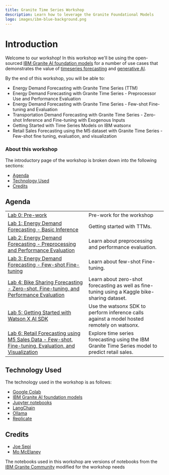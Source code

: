 ```yaml
---
title: Granite Time Series Workshop
description: Learn how to leverage the Granite Foundational Models
logo: images/ibm-blue-background.png
---
```


# Introduction

Welcome to our workshop! In this workshop we'll be using the open-sourced [IBM Granite
AI foundation models](https://www.ibm.com/granite) for a number of use cases that
demonstrates the value of [timeseries forecasting](https://www.ibm.com/think/insights/time-series-forecasting) and [generative AI](https://developer.ibm.com/generative-ai-for-developers).

By the end of this workshop, you will be able to:

* Energy Demand Forecasting with Granite Time Series (TTM)
* Energy Demand Forecasting with Granite Time Series - Preprocessor Use and Performance Evaluation
* Energy Demand Forecasting with Granite Time Series - Few-shot Fine-tuning and Evaluation
* Transportation Demand Forecasting with Granite Time Series - Zero-shot Inference and Fine-tuning with Exogenous Inputs
* Getting Started with Time Series Models on IBM watsonx
* Retail Sales Forecasting using the M5 dataset with Granite Time Series - Few-shot fine tuning, evaluation, and visualization

### About this workshop

The introductory page of the workshop is broken down into the following sections:

* [Agenda](#agenda)
* [Technology Used](#technology-used)
* [Credits](#credits)

## Agenda

|  |  |
| :--- | :--- |
| [Lab 0: Pre-work](pre-work/README.md)  | Pre-work for the workshop |
| [Lab 1: Energy Demand Forecasting - Basic Inference](lab-1/README.md) | Getting started with TTMs. |
| [Lab 2: Energy Demand Forecasting - Preprocessing and Performance Evaluation](lab-2/README.md)| Learn about preprocessing and performance evaluation. |
| [Lab 3: Energy Demand Forecasting - Few-shot Fine-tuning](lab-3/README.md) | Learn about few-shot Fine-tuning. |
| [Lab 4: Bike Sharing Forecasting - Zero-shot, Fine-tuning, and Performance Evaluation](lab-4/README.md) | Learn about zero-shot forecasting as well as fine-tuning using a Kaggle bike-sharing dataset. |
| [Lab 5: Getting Started with Watson X AI SDK](lab-5/README.md) | Use the watsonx SDK to perform inference calls against a model hosted remotely on watsonx. |
| [Lab 6: Retail Forecasting using M5 Sales Data - Few-shot, Fine-tuning, Evaluation, and Visualization](lab-6/README.md) | Explore time series forecasting using the IBM Granite Time Series model to predict retail sales. |

## Technology Used

The technology used in the workshop is as follows:

* [Google Colab](https://colab.research.google.com)
* [IBM Granite AI foundation models](https://www.ibm.com/granite)
* [Jupyter notebooks](https://jupyter.org/)
* [LangChain](https://www.langchain.com/)
* [Ollama](https://ollama.com)
* [Replicate](https://replicate.com/)

## Credits

* [Joe Sepi](https://github.com/joesepi)
* [Mo McElaney](https://github.com/mmcelaney)

The notebooks used in this workshop are versions of notebooks from the [IBM Granite Community](https://github.com/ibm-granite-community) modified for the workshop needs

